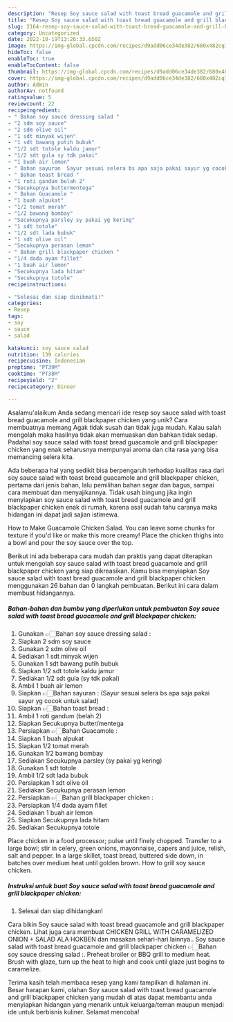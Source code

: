 ```yaml
---
description: "Resep Soy sauce salad with toast bread guacamole and grill blackpaper chicken{ yang Enak"
title: "Resep Soy sauce salad with toast bread guacamole and grill blackpaper chicken{ yang Enak"
slug: 2164-resep-soy-sauce-salad-with-toast-bread-guacamole-and-grill-blackpaper-chicken-yang-enak
category: Uncategorized
date: 2022-10-19T13:26:33.650Z
image: https://img-global.cpcdn.com/recipes/d9add06ce34de382/680x482cq70/soy-sauce-salad-with-toast-bread-guacamole-and-grill-blackpaper-chicken-foto-resep-utama.jpg
hideToc: false
enableToc: true
enableTocContent: false
thumbnail: https://img-global.cpcdn.com/recipes/d9add06ce34de382/680x482cq70/soy-sauce-salad-with-toast-bread-guacamole-and-grill-blackpaper-chicken-foto-resep-utama.jpg
cover: https://img-global.cpcdn.com/recipes/d9add06ce34de382/680x482cq70/soy-sauce-salad-with-toast-bread-guacamole-and-grill-blackpaper-chicken-foto-resep-utama.jpg
author: Admin
authorAv: notfound
ratingvalue: 5
reviewcount: 22
recipeingredient:
- " Bahan soy sauce dressing salad "
- "2 sdm soy sauce"
- "2 sdm olive oil"
- "1 sdt minyak wijen"
- "1 sdt bawang putih bubuk"
- "1/2 sdt totole kaldu jamur"
- "1/2 sdt gula sy tdk pakai"
- "1 buah air lemon"
- " Bahan sayuran  Sayur sesuai selera bs apa saja pakai sayur yg cocok untuk salad"
- " Bahan toast bread "
- "1 roti gandum belah 2"
- "Secukupnya buttermentega"
- " Bahan Guacamole "
- "1 buah alpukat"
- "1/2 tomat merah"
- "1/2 bawang bombay"
- "Secukupnya parsley sy pakai yg kering"
- "1 sdt totole"
- "1/2 sdt lada bubuk"
- "1 sdt olive oil"
- "Secukupnya perasan lemon"
- " Bahan grill blackpaper chicken "
- "1/4 dada ayam fillet"
- "1 buah air lemon"
- "Secukupnya lada hitam"
- "Secukupnya totole"
recipeinstructions:

- "Selesai dan siap dinikmati!"
categories:
- Resep
tags:
- soy
- sauce
- salad

katakunci: soy sauce salad 
nutrition: 139 calories
recipecuisine: Indonesian
preptime: "PT39M"
cooktime: "PT38M"
recipeyield: "2"
recipecategory: Dinner

---
```



Asalamu'alaikum Anda sedang mencari ide resep soy sauce salad with toast bread guacamole and grill blackpaper chicken yang unik? Cara membuatnya memang Agak tidak susah dan tidak juga mudah. Kalau salah mengolah maka hasilnya tidak akan memuaskan dan bahkan tidak sedap. Padahal soy sauce salad with toast bread guacamole and grill blackpaper chicken yang enak seharusnya mempunyai aroma dan cita rasa yang bisa memancing selera kita.


Ada beberapa hal yang sedikit bisa berpengaruh terhadap kualitas rasa dari soy sauce salad with toast bread guacamole and grill blackpaper chicken, pertama dari jenis bahan, lalu pemilihan bahan segar dan bagus, sampai cara membuat dan menyajikannya. Tidak usah bingung jika ingin menyiapkan soy sauce salad with toast bread guacamole and grill blackpaper chicken enak di rumah, karena asal sudah tahu caranya maka hidangan ini dapat jadi sajian istimewa.

How to Make Guacamole Chicken Salad. You can leave some chunks for texture if you&#39;d like or make this more creamy! Place the chicken thighs into a bowl and pour the soy sauce over the top.


Berikut ini ada beberapa cara mudah dan praktis yang dapat diterapkan untuk mengolah soy sauce salad with toast bread guacamole and grill blackpaper chicken yang siap dikreasikan. Kamu bisa menyiapkan Soy sauce salad with toast bread guacamole and grill blackpaper chicken menggunakan 26 bahan dan 0 langkah pembuatan. Berikut ini cara dalam membuat hidangannya.

<!--inarticleads1-->

##### Bahan-bahan dan bumbu yang diperlukan untuk pembuatan Soy sauce salad with toast bread guacamole and grill blackpaper chicken:

1. Gunakan  👉🏻Bahan soy sauce dressing salad :
1. Siapkan 2 sdm soy sauce
1. Gunakan 2 sdm olive oil
1. Sediakan 1 sdt minyak wijen
1. Gunakan 1 sdt bawang putih bubuk
1. Siapkan 1/2 sdt totole kaldu jamur
1. Sediakan 1/2 sdt gula (sy tdk pakai)
1. Ambil 1 buah air lemon
1. Siapkan  👉🏻Bahan sayuran : (Sayur sesuai selera bs apa saja pakai sayur yg cocok untuk salad)
1. Siapkan  👉🏻Bahan toast bread :
1. Ambil 1 roti gandum (belah 2)
1. Siapkan Secukupnya butter/mentega
1. Persiapkan  👉🏻Bahan Guacamole :
1. Siapkan 1 buah alpukat
1. Siapkan 1/2 tomat merah
1. Gunakan 1/2 bawang bombay
1. Sediakan Secukupnya parsley (sy pakai yg kering)
1. Gunakan 1 sdt totole
1. Ambil 1/2 sdt lada bubuk
1. Persiapkan 1 sdt olive oil
1. Sediakan Secukupnya perasan lemon
1. Persiapkan  👉🏻Bahan grill blackpaper chicken :
1. Persiapkan 1/4 dada ayam fillet
1. Sediakan 1 buah air lemon
1. Siapkan Secukupnya lada hitam
1. Sediakan Secukupnya totole


Place chicken in a food processor; pulse until finely chopped. Transfer to a large bowl; stir in celery, green onions, mayonnaise, capers and juice, relish, salt and pepper. In a large skillet, toast bread, buttered side down, in batches over medium heat until golden brown. How to grill soy sauce chicken. 

<!--inarticleads2-->

##### Instruksi untuk buat Soy sauce salad with toast bread guacamole and grill blackpaper chicken:


1. Selesai dan siap dihidangkan!

Cara bikin Soy sauce salad with toast bread guacamole and grill blackpaper chicken. Lihat juga cara membuat CHICKEN GRILL WITH CARAMELIZED ONION + SALAD ALA HOKBEN dan masakan sehari-hari lainnya.. Soy sauce salad with toast bread guacamole and grill blackpaper chicken 👉🏻Bahan soy sauce dressing salad :. Preheat broiler or BBQ grill to medium heat. Brush with glaze, turn up the heat to high and cook until glaze just begins to caramelize. 

Terima kasih telah membaca resep yang kami tampilkan di halaman ini. Besar harapan kami, olahan Soy sauce salad with toast bread guacamole and grill blackpaper chicken yang mudah di atas dapat membantu anda menyiapkan hidangan yang menarik untuk keluarga/teman maupun menjadi ide untuk berbisnis kuliner. Selamat mencoba!
